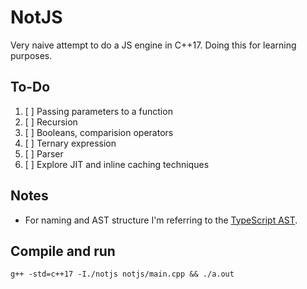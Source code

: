 # NotJS

Very naive attempt to do a JS engine in C++17. Doing this for learning purposes.

## To-Do

1. [ ] Passing parameters to a function
2. [ ] Recursion
3. [ ] Booleans, comparision operators
4. [ ] Ternary expression 
5. [ ] Parser
6. [ ] Explore JIT and inline caching techniques

## Notes

- For naming and AST structure I'm referring to the [TypeScript AST](https://ts-ast-viewer.com/).

## Compile and run

```
g++ -std=c++17 -I./notjs notjs/main.cpp && ./a.out
```
